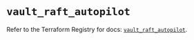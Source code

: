 # `vault_raft_autopilot`

Refer to the Terraform Registry for docs: [`vault_raft_autopilot`](https://registry.terraform.io/providers/hashicorp/vault/3.25.0/docs/resources/raft_autopilot).
